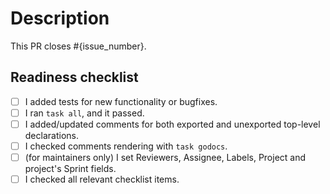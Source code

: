 # Description

This PR closes #{issue_number}.

<!--
    Write a short description to explain changes that are not mentioned in the initial issue.
    What were the reasons for those changes?
    Which decisions did you make and why?
    What else should reviewers know about your changes?
-->

## Readiness checklist

<!--
    If you want your changes to be merged quickly,
    please follow CONTRIBUTING.md.
-->

* [ ] I added tests for new functionality or bugfixes.
* [ ] I ran `task all`, and it passed.
* [ ] I added/updated comments for both exported and unexported top-level declarations.
* [ ] I checked comments rendering with `task godocs`.
* [ ] (for maintainers only) I set Reviewers, Assignee, Labels, Project and project's Sprint fields.
* [ ] I checked all relevant checklist items.
